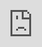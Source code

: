 
## Week 1 Assignment: Flixster

Submitted by: Robert Velasco

Estimated time spent: 32 hours spent in total

Deployed Application (optional): [Flixster Deployed Site](ADD_LINK_HERE)

### Application Features

#### REQUIRED FEATURES

- [x] User can view a list of current movies from The Movie Database API as a grid view.
- [x] For each movie displayed, user can see the following details: `Title`, `Poster Image`, `Votes`.
- [x] User can load more current movies by clicking a button at the bottom of the list. The page should not refresh; movies should simply be added to the bottom.
- [x] Allow users to search for movies and display them in a grid view. Users should be able to clear results and view previous current movies displayed.
- [x] Website accounts for basic HTML/CSS accessibility features.
- [x] Website should be responsive.

#### STRETCH FEATURES

- [x] Deploy website using GitHub Pages. 
- [x] Allow user to view more details about a movie within a popup.
- [x] Improve the user experience through CSS & animation.
- [ ] Allow movie video trailers to be played using [embedded YouTube](https://support.google.com/youtube/answer/171780?hl=en)
- [ ] Implement anything else that you can get done to improve the app functionality!

### Walkthrough Video


<iframe 
src="https://www.loom.com/share/8358cdd1ad67426f8f064b765b44effeK" frameborder="0" 
webkitallowfullscreen mozallowfullscreen allowfullscreen 
style="position: absolute; top: 0; left: 0; width: 100%; height: 100%;">
</iframe>

### Reflection

* Did the topics discussed in your labs prepare you to complete the assignment? Be specific, which features in your weekly assignment did you feel unprepared to complete?

Add your response here

* If you had more time, what would you have done differently? Would you have added additional features? Changed the way your project responded to a particular event, etc.
  
Add your response here

* Reflect on your project demo, what went well? Were there things that maybe didn't go as planned? Did you notice something that your peer did that you would like to try next time?

Add your response here

### Open-source libraries used

- Add any links to open-source libraries used in your project.

### Shout out

Give a shout out to somebody from your cohort that especially helped you during your project. This can be a fellow peer, instructor, TA, mentor, etc.
